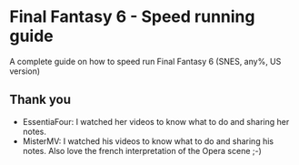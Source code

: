 Final Fantasy 6 - Speed running guide
=====================================

A complete guide on how to speed run Final Fantasy 6 (SNES, any%, US version)

Thank you
---------

- EssentiaFour: I watched her videos to know what to do and sharing her notes.
- MisterMV: I watched his videos to know what to do and sharing his notes. Also
  love the french interpretation of the Opera scene ;-)
